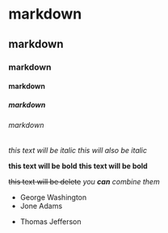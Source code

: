 # markdown
## markdown
### markdown
#### markdown
##### markdown
###### markdown



*this text will be italic*
_this will also be italic_

**this text will be bold**
__this text will be bold__

~~this text will be delete~~
_you **can** combine them_



- George Washington
- Jone Adams
* Thomas Jefferson



